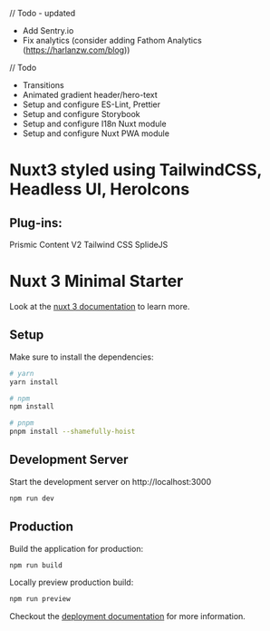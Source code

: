 // Todo - updated
- Add Sentry.io
- Fix analytics (consider adding Fathom Analytics (https://harlanzw.com/blog))


// Todo

-   Transitions
-   Animated gradient header/hero-text
-   Setup and configure ES-Lint, Prettier
-   Setup and configure Storybook
-   Setup and configure I18n Nuxt module
-   Setup and configure Nuxt PWA module

# Nuxt3 styled using TailwindCSS, Headless UI, HeroIcons

## Plug-ins:

Prismic
Content V2
Tailwind CSS
SplideJS

# Nuxt 3 Minimal Starter

Look at the [nuxt 3 documentation](https://v3.nuxtjs.org) to learn more.

## Setup

Make sure to install the dependencies:

```bash
# yarn
yarn install

# npm
npm install

# pnpm
pnpm install --shamefully-hoist
```

## Development Server

Start the development server on http://localhost:3000

```bash
npm run dev
```

## Production

Build the application for production:

```bash
npm run build
```

Locally preview production build:

```bash
npm run preview
```

Checkout the [deployment documentation](https://v3.nuxtjs.org/docs/deployment) for more information.
